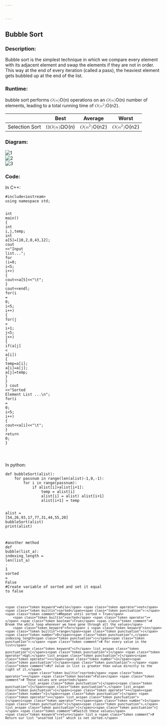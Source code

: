 ```yaml
---


---
```


<h2 id="bubble-sort">Bubble Sort</h2>
<h3 id="description">Description:</h3>
<p>Bubble sort is the simplest technique in which we compare every element with its adjacent element and swap the elements if they are not in order. This way at the end of every iteration (called a pass), the heaviest element gets bubbled up at the end of the list.</p>
<h3 id="runtime">Runtime:</h3>
<p>bubble sort performs <span class="katex--inline"><span class="katex"><span class="katex-mathml"><math><semantics><mrow><mi>O</mi><mo stretchy="false">(</mo><mi>n</mi><mo stretchy="false">)</mo></mrow><annotation encoding="application/x-tex">O(n)</annotation></semantics></math></span><span class="katex-html" aria-hidden="true"><span class="base"><span class="strut" style="height: 1em; vertical-align: -0.25em;"></span><span class="mord mathdefault" style="margin-right: 0.02778em;">O</span><span class="mopen">(</span><span class="mord mathdefault">n</span><span class="mclose">)</span></span></span></span></span> operations on an <span class="katex--inline"><span class="katex"><span class="katex-mathml"><math><semantics><mrow><mi>O</mi><mo stretchy="false">(</mo><mi>n</mi><mo stretchy="false">)</mo></mrow><annotation encoding="application/x-tex">O(n)</annotation></semantics></math></span><span class="katex-html" aria-hidden="true"><span class="base"><span class="strut" style="height: 1em; vertical-align: -0.25em;"></span><span class="mord mathdefault" style="margin-right: 0.02778em;">O</span><span class="mopen">(</span><span class="mord mathdefault">n</span><span class="mclose">)</span></span></span></span></span> number of elements, leading to a total running time of <span class="katex--inline"><span class="katex"><span class="katex-mathml"><math><semantics><mrow><mi>O</mi><mo stretchy="false">(</mo><msup><mi>n</mi><mn>2</mn></msup><mo stretchy="false">)</mo></mrow><annotation encoding="application/x-tex">O(n^2)</annotation></semantics></math></span><span class="katex-html" aria-hidden="true"><span class="base"><span class="strut" style="height: 1.06411em; vertical-align: -0.25em;"></span><span class="mord mathdefault" style="margin-right: 0.02778em;">O</span><span class="mopen">(</span><span class="mord"><span class="mord mathdefault">n</span><span class="msupsub"><span class="vlist-t"><span class="vlist-r"><span class="vlist" style="height: 0.814108em;"><span class="" style="top: -3.063em; margin-right: 0.05em;"><span class="pstrut" style="height: 2.7em;"></span><span class="sizing reset-size6 size3 mtight"><span class="mord mtight">2</span></span></span></span></span></span></span></span><span class="mclose">)</span></span></span></span></span>.</p>

<table>
<thead>
<tr>
<th></th>
<th>Best</th>
<th>Average</th>
<th>Worst</th>
</tr>
</thead>
<tbody>
<tr>
<td>Selection Sort</td>
<td><span class="katex--inline"><span class="katex"><span class="katex-mathml"><math><semantics><mrow><mi mathvariant="normal">Ω</mi><mi>O</mi><mo stretchy="false">(</mo><mi>n</mi><mo stretchy="false">)</mo></mrow><annotation encoding="application/x-tex">ΩO(n)</annotation></semantics></math></span><span class="katex-html" aria-hidden="true"><span class="base"><span class="strut" style="height: 1em; vertical-align: -0.25em;"></span><span class="mord">Ω</span><span class="mord mathdefault" style="margin-right: 0.02778em;">O</span><span class="mopen">(</span><span class="mord mathdefault">n</span><span class="mclose">)</span></span></span></span></span></td>
<td><span class="katex--inline"><span class="katex"><span class="katex-mathml"><math><semantics><mrow><mi>O</mi><mo stretchy="false">(</mo><msup><mi>n</mi><mn>2</mn></msup><mo stretchy="false">)</mo></mrow><annotation encoding="application/x-tex">O(n^2)</annotation></semantics></math></span><span class="katex-html" aria-hidden="true"><span class="base"><span class="strut" style="height: 1.06411em; vertical-align: -0.25em;"></span><span class="mord mathdefault" style="margin-right: 0.02778em;">O</span><span class="mopen">(</span><span class="mord"><span class="mord mathdefault">n</span><span class="msupsub"><span class="vlist-t"><span class="vlist-r"><span class="vlist" style="height: 0.814108em;"><span class="" style="top: -3.063em; margin-right: 0.05em;"><span class="pstrut" style="height: 2.7em;"></span><span class="sizing reset-size6 size3 mtight"><span class="mord mtight">2</span></span></span></span></span></span></span></span><span class="mclose">)</span></span></span></span></span></td>
<td><span class="katex--inline"><span class="katex"><span class="katex-mathml"><math><semantics><mrow><mi>O</mi><mo stretchy="false">(</mo><msup><mi>n</mi><mn>2</mn></msup><mo stretchy="false">)</mo></mrow><annotation encoding="application/x-tex">O(n^2)</annotation></semantics></math></span><span class="katex-html" aria-hidden="true"><span class="base"><span class="strut" style="height: 1.06411em; vertical-align: -0.25em;"></span><span class="mord mathdefault" style="margin-right: 0.02778em;">O</span><span class="mopen">(</span><span class="mord"><span class="mord mathdefault">n</span><span class="msupsub"><span class="vlist-t"><span class="vlist-r"><span class="vlist" style="height: 0.814108em;"><span class="" style="top: -3.063em; margin-right: 0.05em;"><span class="pstrut" style="height: 2.7em;"></span><span class="sizing reset-size6 size3 mtight"><span class="mord mtight">2</span></span></span></span></span></span></span></span><span class="mclose">)</span></span></span></span></span></td>
</tr>
</tbody>
</table><h3 id="diagram">Diagram:</h3>
<p><img src="https://cdn.softwaretestinghelp.com/wp-content/qa/uploads/2019/06/bubble-sort-Pass1.png" alt="1"><br>
<img src="https://cdn.softwaretestinghelp.com/wp-content/qa/uploads/2019/06/bubble-sort-Pass2.png" alt="2"><br>
<img src="https://cdn.softwaretestinghelp.com/wp-content/qa/uploads/2019/06/bubble-sort-Pass3.png" alt="3"></p>
<h3 id="code">Code:</h3>
<p>In C++:</p>
<pre class=" language-c"><code class="prism ++ language-c"><span class="token macro property">#<span class="token directive keyword">include</span><span class="token string">&lt;iostream&gt;</span></span>
using namespace std<span class="token punctuation">;</span>

<span class="token keyword">int</span> <span class="token function">main</span><span class="token punctuation">(</span><span class="token punctuation">)</span> <span class="token punctuation">{</span>
	<span class="token keyword">int</span> i<span class="token punctuation">,</span>j<span class="token punctuation">,</span>temp<span class="token punctuation">;</span>
	<span class="token keyword">int</span> a<span class="token punctuation">[</span><span class="token number">5</span><span class="token punctuation">]</span><span class="token operator">=</span><span class="token punctuation">[</span><span class="token number">10</span><span class="token punctuation">,</span><span class="token number">2</span><span class="token punctuation">,</span><span class="token number">0</span><span class="token punctuation">,</span><span class="token number">43</span><span class="token punctuation">,</span><span class="token number">12</span><span class="token punctuation">]</span><span class="token punctuation">;</span>
	cout <span class="token operator">&lt;&lt;</span><span class="token string">"Input list..."</span><span class="token punctuation">;</span>
	<span class="token keyword">for</span> <span class="token punctuation">(</span>i<span class="token operator">=</span><span class="token number">0</span><span class="token punctuation">;</span> i<span class="token operator">&lt;</span><span class="token number">5</span><span class="token punctuation">;</span> i<span class="token operator">++</span><span class="token punctuation">)</span> <span class="token punctuation">{</span>
		cout<span class="token operator">&lt;&lt;</span>a<span class="token punctuation">[</span><span class="token number">5</span><span class="token punctuation">]</span><span class="token operator">&lt;&lt;</span><span class="token string">"\t"</span><span class="token punctuation">;</span>
	<span class="token punctuation">}</span>
	cout<span class="token operator">&lt;&lt;</span>endl<span class="token punctuation">;</span>
	<span class="token keyword">for</span><span class="token punctuation">(</span>i <span class="token operator">=</span> <span class="token number">0</span><span class="token punctuation">;</span> i<span class="token operator">&lt;</span><span class="token number">5</span><span class="token punctuation">;</span> i<span class="token operator">++</span><span class="token punctuation">)</span> <span class="token punctuation">{</span>
		<span class="token keyword">for</span><span class="token punctuation">(</span>j <span class="token operator">=</span> i<span class="token operator">+</span><span class="token number">1</span><span class="token punctuation">;</span> j<span class="token operator">&lt;</span><span class="token number">5</span><span class="token punctuation">;</span> j<span class="token operator">++</span><span class="token punctuation">)</span> <span class="token punctuation">{</span>
			<span class="token keyword">if</span><span class="token punctuation">(</span>a<span class="token punctuation">[</span>j<span class="token punctuation">]</span> <span class="token operator">&lt;</span> a<span class="token punctuation">[</span>i<span class="token punctuation">]</span><span class="token punctuation">)</span> <span class="token punctuation">{</span>
				temp<span class="token operator">=</span>a<span class="token punctuation">[</span>i<span class="token punctuation">]</span><span class="token punctuation">;</span>
				a<span class="token punctuation">[</span>i<span class="token punctuation">]</span><span class="token operator">=</span>a<span class="token punctuation">[</span>j<span class="token punctuation">]</span><span class="token punctuation">;</span>
				a<span class="token punctuation">[</span>j<span class="token punctuation">]</span><span class="token operator">=</span>temp<span class="token punctuation">;</span>
			<span class="token punctuation">}</span>
		<span class="token punctuation">}</span>
	<span class="token punctuation">}</span>
	cout <span class="token operator">&lt;&lt;</span><span class="token string">"Sorted Element List ...\n"</span><span class="token punctuation">;</span>
	<span class="token keyword">for</span><span class="token punctuation">(</span>i <span class="token operator">=</span> <span class="token number">0</span><span class="token punctuation">;</span> i<span class="token operator">&lt;</span><span class="token number">5</span><span class="token punctuation">;</span> i<span class="token operator">++</span><span class="token punctuation">)</span> <span class="token punctuation">{</span>
		cout<span class="token operator">&lt;&lt;</span>a<span class="token punctuation">[</span>i<span class="token punctuation">]</span><span class="token operator">&lt;&lt;</span><span class="token string">"\t"</span><span class="token punctuation">;</span>
	<span class="token punctuation">}</span>
	<span class="token keyword">return</span> <span class="token number">0</span><span class="token punctuation">;</span>
<span class="token punctuation">}</span>

</code></pre>
<p>In python:</p>
<pre class=" language-python"><code class="prism  language-python"><span class="token keyword">def</span> <span class="token function">bubbleSort</span><span class="token punctuation">(</span>alist<span class="token punctuation">)</span><span class="token punctuation">:</span>
    <span class="token keyword">for</span> passnum <span class="token keyword">in</span> <span class="token builtin">range</span><span class="token punctuation">(</span><span class="token builtin">len</span><span class="token punctuation">(</span>alist<span class="token punctuation">)</span><span class="token operator">-</span><span class="token number">1</span><span class="token punctuation">,</span><span class="token number">0</span><span class="token punctuation">,</span><span class="token operator">-</span><span class="token number">1</span><span class="token punctuation">)</span><span class="token punctuation">:</span>
        <span class="token keyword">for</span> i <span class="token keyword">in</span> <span class="token builtin">range</span><span class="token punctuation">(</span>passnum<span class="token punctuation">)</span><span class="token punctuation">:</span>
            <span class="token keyword">if</span> alist<span class="token punctuation">[</span>i<span class="token punctuation">]</span><span class="token operator">&gt;</span>alist<span class="token punctuation">[</span>i<span class="token operator">+</span><span class="token number">1</span><span class="token punctuation">]</span><span class="token punctuation">:</span>
                temp <span class="token operator">=</span> alist<span class="token punctuation">[</span>i<span class="token punctuation">]</span>
                alist<span class="token punctuation">[</span>i<span class="token punctuation">]</span> <span class="token operator">=</span> alist<span class="token punctuation">)</span> alist<span class="token punctuation">[</span>i<span class="token operator">+</span><span class="token number">1</span><span class="token punctuation">]</span>
                alist<span class="token punctuation">[</span>i<span class="token operator">+</span><span class="token number">1</span><span class="token punctuation">]</span> <span class="token operator">=</span> temp

alist <span class="token operator">=</span> <span class="token punctuation">[</span><span class="token number">54</span><span class="token punctuation">,</span><span class="token number">26</span><span class="token punctuation">,</span><span class="token number">93</span><span class="token punctuation">,</span><span class="token number">17</span><span class="token punctuation">,</span><span class="token number">77</span><span class="token punctuation">,</span><span class="token number">31</span><span class="token punctuation">,</span><span class="token number">44</span><span class="token punctuation">,</span><span class="token number">55</span><span class="token punctuation">,</span><span class="token number">20</span><span class="token punctuation">]</span>
bubbleSort<span class="token punctuation">(</span>alist<span class="token punctuation">)</span>
<span class="token keyword">print</span><span class="token punctuation">(</span>alist<span class="token punctuation">)</span>

<span class="token comment">#another method</span>
<span class="token keyword">def</span> <span class="token function">bubble</span><span class="token punctuation">(</span>list_a<span class="token punctuation">)</span><span class="token punctuation">:</span>
	indexing_length <span class="token operator">=</span> <span class="token builtin">len</span><span class="token punctuation">(</span>list_a<span class="token punctuation">)</span> <span class="token operator">-</span> <span class="token number">1</span> 
	<span class="token builtin">sorted</span> <span class="token operator">=</span> <span class="token boolean">False</span> <span class="token comment">#Create variable of sorted and set it equal to false</span>
	
	<span class="token keyword">while</span> <span class="token operator">not</span> <span class="token builtin">sorted</span><span class="token punctuation">:</span> <span class="token comment">#Repeat until sorted = True</span>
		<span class="token builtin">sorted</span> <span class="token operator">=</span> <span class="token boolean">True</span> <span class="token comment"># Break the while loop whenever we have gone through all the values</span>
		<span class="token keyword">for</span> i <span class="token keyword">in</span> <span class="token builtin">range</span><span class="token punctuation">(</span><span class="token number">0</span><span class="token punctuation">,</span> indexing_length<span class="token punctuation">)</span><span class="token punctuation">:</span> <span class="token comment"># For every value in the list</span>
			<span class="token keyword">if</span> list_a<span class="token punctuation">[</span>i<span class="token punctuation">]</span> <span class="token operator">&gt;</span> list_a<span class="token punctuation">[</span>i<span class="token operator">+</span><span class="token number">1</span><span class="token punctuation">]</span><span class="token punctuation">:</span> <span class="token comment">#if value in list is greater than value directly to the right of it,</span>
				<span class="token builtin">sorted</span> <span class="token operator">=</span> <span class="token boolean">False</span> <span class="token comment"># These values are unsorted</span>
				list_a<span class="token punctuation">[</span>i<span class="token punctuation">]</span><span class="token punctuation">,</span> list_a<span class="token punctuation">[</span>i<span class="token operator">+</span><span class="token number">1</span><span class="token punctuation">]</span> <span class="token operator">=</span> list_a<span class="token punctuation">[</span>i<span class="token operator">+</span><span class="token number">1</span><span class="token punctuation">]</span><span class="token punctuation">,</span> list_a<span class="token punctuation">[</span>i<span class="token punctuation">]</span> <span class="token comment">#Switch these values</span>
	<span class="token keyword">return</span> list_a <span class="token comment"># Return our list "unsorted_list" which is not sorted.</span>
</code></pre>

